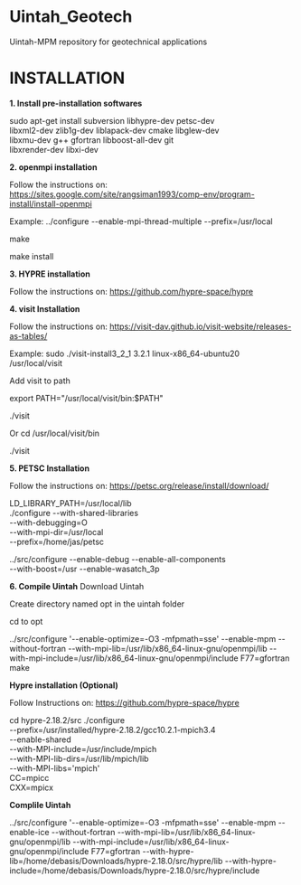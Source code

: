 # Uintah_Geotech
Uintah-MPM repository for geotechnical applications

# INSTALLATION

**1. Install pre-installation softwares**

sudo apt-get install subversion libhypre-dev petsc-dev \
libxml2-dev zlib1g-dev liblapack-dev cmake libglew-dev \
libxmu-dev g++ gfortran libboost-all-dev git \
libxrender-dev libxi-dev

**2. openmpi installation**

Follow the instructions on: https://sites.google.com/site/rangsiman1993/comp-env/program-install/install-openmpi

Example: ../configure --enable-mpi-thread-multiple --prefix=/usr/local

make

make install

**3. HYPRE installation**

Follow the instructions on: https://github.com/hypre-space/hypre

**4. visit Installation**

Follow the instructions on:  https://visit-dav.github.io/visit-website/releases-as-tables/

Example: sudo ./visit-install3_2_1 3.2.1 linux-x86_64-ubuntu20  /usr/local/visit

Add visit to path

export PATH="/usr/local/visit/bin:$PATH"

./visit

Or cd /usr/local/visit/bin

./visit

**5. PETSC Installation**

Follow the instructions on: https://petsc.org/release/install/download/

LD_LIBRARY_PATH=/usr/local/lib \
./configure --with-shared-libraries \
--with-debugging=O \
--with-mpi-dir=/usr/local\
--prefix=/home/jas/petsc

../src/configure --enable-debug --enable-all-components \
--with-boost=/usr --enable-wasatch_3p

**6. Compile  Uintah**
Download Uintah

Create directory named opt in the uintah folder

cd to opt

../src/configure '--enable-optimize=-O3 -mfpmath=sse' --enable-mpm --without-fortran --with-mpi-lib=/usr/lib/x86_64-linux-gnu/openmpi/lib --with-mpi-include=/usr/lib/x86_64-linux-gnu/openmpi/include F77=gfortran
make

**Hypre installation (Optional)**

Follow Instructions on: https://github.com/hypre-space/hypre

cd hypre-2.18.2/src
./configure \
    --prefix=/usr/installed/hypre-2.18.2/gcc10.2.1-mpich3.4 \
    --enable-shared \
    --with-MPI-include=/usr/include/mpich \
    --with-MPI-lib-dirs=/usr/lib/mpich/lib \
    --with-MPI-libs='mpich' \
    CC=mpicc \
    CXX=mpicx

**Complile Uintah**

../src/configure '--enable-optimize=-O3 -mfpmath=sse' --enable-mpm  --enable-ice --without-fortran --with-mpi-lib=/usr/lib/x86_64-linux-gnu/openmpi/lib --with-mpi-include=/usr/lib/x86_64-linux-gnu/openmpi/include F77=gfortran  --with-hypre-lib=/home/debasis/Downloads/hypre-2.18.0/src/hypre/lib  --with-hypre-include=/home/debasis/Downloads/hypre-2.18.0/src/hypre/include





